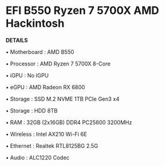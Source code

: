 # EFI B550 Ryzen 7 5700X AMD Hackintosh
**DETAILS**

• Motherboard : AMD B550

• Processor : AMD Ryzen 7 5700X 8-Core

• iGPU : No IGPU

• eGPU : AMD Radeon RX 6800

• Storage : SSD M.2 NVME 1TB PCIe Gen3 x4

• Storage : HDD 8TB

• RAM : 32GB (2x16GB) DDR4 PC25600 3200MHz

• Wireless : Intel AX210 Wi-Fi 6E

• Ethernet : Realtek RTL8125BG 2.5G

• Audio : ALC1220 Codec
